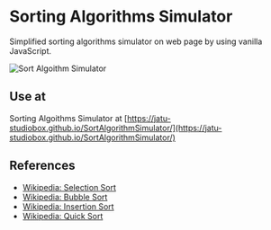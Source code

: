 # Sorting Algorithms Simulator
Simplified sorting algorithms simulator on web page by using vanilla JavaScript.

![Sort Algoithm Simulator](https://user-images.githubusercontent.com/43282496/179214103-ac1a9761-e35b-4f96-b53a-ac34b8ef430f.png)

## Use at
Sorting Algoithms Simulator at [https://jatu-studiobox.github.io/SortAlgorithmSimulator/](https://jatu-studiobox.github.io/SortAlgorithmSimulator/)

## References
* [Wikipedia: Selection Sort](https://en.wikipedia.org/wiki/Selection_sort)
* [Wikipedia: Bubble Sort](https://en.wikipedia.org/wiki/Bubble_sort)
* [Wikipedia: Insertion Sort](https://en.wikipedia.org/wiki/Insertion_sort)
* [Wikipedia: Quick Sort](https://en.wikipedia.org/wiki/Quicksort)
